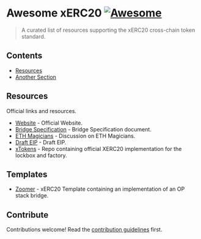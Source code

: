 # Awesome xERC20 [![Awesome](https://awesome.re/badge.svg)](https://awesome.re)

> A curated list of resources supporting the xERC20 cross-chain token standard.


## Contents

- [Resources](#resources)
- [Another Section](#templates)


## Resources

Official links and resources.

- [Website](https://www.xerc20.com/) - Official Website.
- [Bridge Specification](https://hackmd.io/@arjunbhuptani/xerc20-bridge-spec) - Bridge Specification document.
- [ETH Magicians](https://ethereum-magicians.org/t/erc-7281-sovereign-bridged-tokens/14979) - Discussion on ETH Magicians.
- [Draft EIP](https://github.com/ethereum/EIPs/pull/7281) - Draft EIP.
- [xTokens](https://github.com/defi-wonderland/xTokens/tree/52d1e5c2e8671a05f8020ab61f5e204250d945d5) - Repo containing official XERC20 implementation for the lockbox and factory.


## Templates

- [Zoomer](https://github.com/rhlsthrm/zoomer-xerc20) - xERC20 Template containing an implementation of an OP stack bridge.


## Contribute

Contributions welcome! Read the [contribution guidelines](contributing.md) first.
